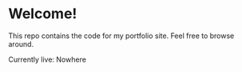 # Welcome!
This repo contains the code for my portfolio site. Feel free to browse around.

Currently live: Nowhere
